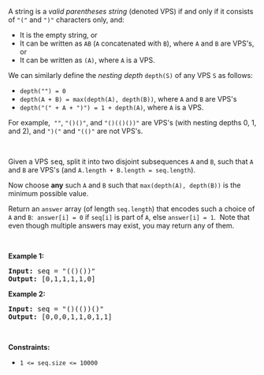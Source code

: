 <p>A string is a <em>valid parentheses string</em>&nbsp;(denoted VPS) if and only if it consists of <code>"("</code> and <code>")"</code> characters only, and:</p>

<ul>
	<li>It is the empty string, or</li>
	<li>It can be written as&nbsp;<code>AB</code>&nbsp;(<code>A</code>&nbsp;concatenated with&nbsp;<code>B</code>), where&nbsp;<code>A</code>&nbsp;and&nbsp;<code>B</code>&nbsp;are VPS's, or</li>
	<li>It can be written as&nbsp;<code>(A)</code>, where&nbsp;<code>A</code>&nbsp;is a VPS.</li>
</ul>

<p>We can&nbsp;similarly define the <em>nesting depth</em> <code>depth(S)</code> of any VPS <code>S</code> as follows:</p>

<ul>
	<li><code>depth("") = 0</code></li>
	<li><code>depth(A + B) = max(depth(A), depth(B))</code>, where <code>A</code> and <code>B</code> are VPS's</li>
	<li><code>depth("(" + A + ")") = 1 + depth(A)</code>, where <code>A</code> is a VPS.</li>
</ul>

<p>For example,&nbsp; <code>""</code>,&nbsp;<code>"()()"</code>, and&nbsp;<code>"()(()())"</code>&nbsp;are VPS's (with nesting depths 0, 1, and 2), and <code>")("</code> and <code>"(()"</code> are not VPS's.</p>

<p>&nbsp;</p>

<p>Given a VPS <font face="monospace">seq</font>, split it into two disjoint subsequences <code>A</code> and <code>B</code>, such that&nbsp;<code>A</code> and <code>B</code> are VPS's (and&nbsp;<code>A.length + B.length = seq.length</code>).</p>

<p>Now choose <strong>any</strong> such <code>A</code> and <code>B</code> such that&nbsp;<code>max(depth(A), depth(B))</code> is the minimum possible value.</p>

<p>Return an <code>answer</code> array (of length <code>seq.length</code>) that encodes such a&nbsp;choice of <code>A</code> and <code>B</code>:&nbsp; <code>answer[i] = 0</code> if <code>seq[i]</code> is part of <code>A</code>, else <code>answer[i] = 1</code>.&nbsp; Note that even though multiple answers may exist, you may return any of them.</p>

<p>&nbsp;</p>
<p><strong class="example">Example 1:</strong></p>

<pre><strong>Input:</strong> seq = "(()())"
<strong>Output:</strong> [0,1,1,1,1,0]
</pre>

<p><strong class="example">Example 2:</strong></p>

<pre><strong>Input:</strong> seq = "()(())()"
<strong>Output:</strong> [0,0,0,1,1,0,1,1]
</pre>

<p>&nbsp;</p>
<p><strong>Constraints:</strong></p>

<ul>
	<li><code>1 &lt;= seq.size &lt;= 10000</code></li>
</ul>

